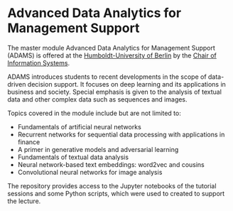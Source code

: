 # Advanced Data Analytics for Management Support

The master module Advanced Data Analytics for Management Support (ADAMS) is offered at the [Humboldt-University of Berlin](htpps://www.hu-berlin.de) 
by the [Chair of Information Systems](https://www.wiwi.hu-berlin.de/de/professuren/bwl/wi). 

ADAMS introduces students to recent developments in the scope of data-driven decision support. 
It focuses on deep learning and its applications in business and society. Special emphasis is given to the analysis of
textual data and other complex data such as sequences and images. 

Topics covered in the module include but are not limited to:

- Fundamentals of artificial neural networks
- Recurrent networks for sequential data processing with applications in finance
- A primer in generative models and adversarial learning
- Fundamentals of textual data analysis
- Neural network-based text embeddings: word2vec and cousins
- Convolutional neural networks for image analysis

The repository provides access to the Jupyter notebooks of the tutorial sessions and some Python scripts, which
were used to created to support the lecture.  
